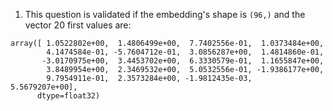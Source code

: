 1. This question is validated if the embedding's shape is `(96,)` 
and the vector 20 first values are: 

```
array([ 1.0522802e+00,  1.4806499e+00,  7.7402556e-01,  1.0373484e+00,
        4.1474584e-01, -5.7604712e-01,  3.0856287e+00,  1.4814860e-01,
       -3.0170975e+00,  3.4453702e+00,  6.3330579e-01,  1.1655847e+00,
        3.8489954e+00,  2.3469532e+00,  5.0532556e-01, -1.9386177e+00,
        9.7954911e-01,  2.3573284e+00, -1.9812435e-03,  5.5679207e+00],
      dtype=float32)

```
